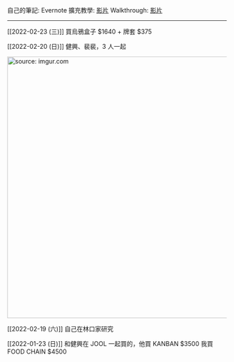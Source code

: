 
自己的筆記: Evernote
擴充教學: [影片](https://youtu.be/cbaX_XkRD5Y)
Walkthrough: [影片](https://youtu.be/z0MU6wK98vI)

---

[[2022-02-23 (三)]] 買烏鴉盒子 $1640 + 牌套 $375

[[2022-02-20 (日)]] 健興、裴裴，3 人一起

<a href="https://imgur.com/1izR4RZ"><img src="https://i.imgur.com/1izR4RZ.jpg" title="source: imgur.com" width="600px"/></a>

[[2022-02-19 (六)]] 自己在林口家研究

[[2022-01-23 (日)]] 和健興在 JOOL 一起買的，他買 KANBAN $3500 我買 FOOD CHAIN $4500

